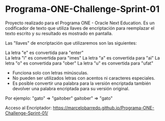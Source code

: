# Programa-ONE-Challenge-Sprint-01

Proyecto realizado para el Programa ONE - Oracle Next Education. Es un codificador de texto que utiliza llaves de encriptación para reemplazar el texto escrito y su resultado es mostrado en pantalla.

Las "llaves" de encriptación que utilizaremos son las siguientes:

La letra "e" es convertida para "enter" <br>
La letra "i" es convertida para "imes"
La letra "a" es convertida para "ai"
La letra "o" es convertida para "ober"
La letra "u" es convertida para "ufat"

- Funciona solo con letras minúsculas.
- No pueden ser utilizados letras con acentos ni caracteres especiales.
- Es posible convertir una palabra para la versión encriptada también devolver una palabra encriptada para su versión original.

Por ejemplo:
"gato" => "gaitober"
gaitober" => "gato"

Acceso al Encriptador:
https://marcelobarredo.github.io/Programa-ONE-Challenge-Sprint-01/
